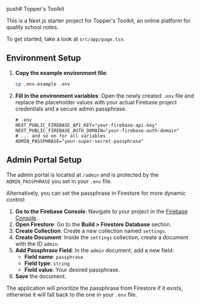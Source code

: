 push# Topper's Toolkit

This is a Next.js starter project for Topper's Toolkit, an online platform for quality school notes.

To get started, take a look at `src/app/page.tsx`.

## Environment Setup

1.  **Copy the example environment file**:
    ```bash
    cp .env.example .env
    ```

2.  **Fill in the environment variables**:
    Open the newly created `.env` file and replace the placeholder values with your actual Firebase project credentials and a secure admin passphrase.

    ```
    # .env
    NEXT_PUBLIC_FIREBASE_API_KEY="your-firebase-api-key"
    NEXT_PUBLIC_FIREBASE_AUTH_DOMAIN="your-firebase-auth-domain"
    # ... and so on for all variables
    ADMIN_PASSPHRASE="your-super-secret-passphrase"
    ```

## Admin Portal Setup

The admin portal is located at `/admin` and is protected by the `ADMIN_PASSPHRASE` you set in your `.env` file.

Alternatively, you can set the passphrase in Firestore for more dynamic control:

1.  **Go to the Firebase Console**: Navigate to your project in the [Firebase Console](https://console.firebase.google.com/).
2.  **Open Firestore**: Go to the **Build > Firestore Database** section.
3.  **Create Collection**: Create a new collection named `settings`.
4.  **Create Document**: Inside the `settings` collection, create a document with the ID `admin`.
5.  **Add Passphrase Field**: In the `admin` document, add a new field:
    *   **Field name**: `passphrase`
    *   **Field type**: `string`
    *   **Field value**: Your desired passphrase.
6.  **Save** the document.

The application will prioritize the passphrase from Firestore if it exists, otherwise it will fall back to the one in your `.env` file.
